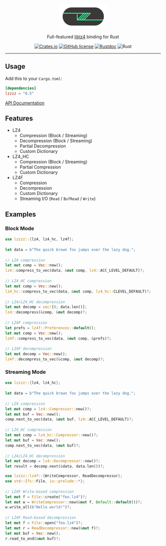 <div align="center">
<img alt="lzzzz" src="lzzzz.png" height="80" />

Full-featured [liblz4](https://github.com/lz4/lz4) binding for Rust

[![Crates.io](https://img.shields.io/crates/v/lzzzz.svg)](https://crates.io/crates/lzzzz)
[![GitHub license](https://img.shields.io/github/license/picoHz/lzzzz.svg)](https://github.com/picoHz/lzzzz/blob/master/LICENSE)
[![Rustdoc](https://img.shields.io/badge/doc-rustdoc-green.svg)](https://docs.rs/lzzzz)
![Rust](https://github.com/picoHz/lzzzz/workflows/Rust/badge.svg)

</div>

---

## Usage

Add this to your `Cargo.toml`:

```toml
[dependencies]
lzzzz = "0.5"
```

[API Documentation](https://docs.rs/lzzzz)

## Features

- LZ4
    - Compression (Block / Streaming)
    - Decompression (Block / Streaming)
    - Partial Decompression
    - Custom Dictionary
- LZ4_HC 
    - Compression (Block / Streaming)
    - Partial Compression
    - Custom Dictionary
- LZ4F 
    - Compression
    - Decompression
    - Custom Dictionary
    - Streaming I/O (`Read` / `BufRead` / `Write`)

## Examples

### Block Mode

```rust
use lzzzz::{lz4, lz4_hc, lz4f};

let data = b"The quick brown fox jumps over the lazy dog.";

// LZ4 compression
let mut comp = Vec::new();
lz4::compress_to_vec(data, &mut comp, lz4::ACC_LEVEL_DEFAULT)?;

// LZ4_HC compression
let mut comp = Vec::new();
lz4_hc::compress_to_vec(data, &mut comp, lz4_hc::CLEVEL_DEFAULT)?;

// LZ4/LZ4_HC decompression
let mut decomp = vec![0; data.len()];
lz4::decompress(&comp, &mut decomp)?;

// LZ4F compression
let prefs = lz4f::Preferences::default();
let mut comp = Vec::new();
lz4f::compress_to_vec(data, &mut comp, &prefs)?;

// LZ4F decompression
let mut decomp = Vec::new();
lz4f::decompress_to_vec(&comp, &mut decomp)?;
```

### Streaming Mode

```rust
use lzzzz::{lz4, lz4_hc};

let data = b"The quick brown fox jumps over the lazy dog.";

// LZ4 compression
let mut comp = lz4::Compressor::new()?;
let mut buf = Vec::new();
comp.next_to_vec(data, &mut buf, lz4::ACC_LEVEL_DEFAULT)?;

// LZ4_HC compression
let mut comp = lz4_hc::Compressor::new()?;
let mut buf = Vec::new();
comp.next_to_vec(data, &mut buf)?;

// LZ4/LZ4_HC decompression
let mut decomp = lz4::Decompressor::new()?;
let result = decomp.next(&data, data.len())?;
```

```rust
use lzzzz::lz4f::{WriteCompressor, ReadDecompressor};
use std::{fs::File, io::prelude::*};

// LZ4F Write-based compression
let mut f = File::create("foo.lz4")?;
let mut w = WriteCompressor::new(&mut f, Default::default())?;
w.write_all(b"Hello world!")?;

// LZ4F Read-based decompression
let mut f = File::open("foo.lz4")?;
let mut r = ReadDecompressor::new(&mut f)?;
let mut buf = Vec::new();
r.read_to_end(&mut buf)?;
```
